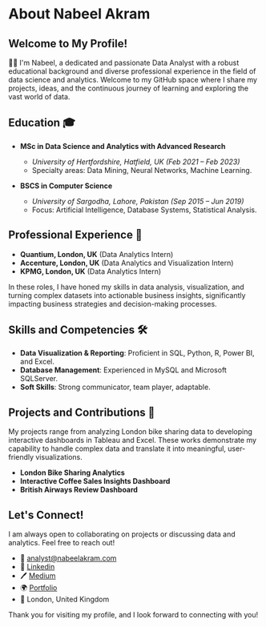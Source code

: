# About Nabeel Akram

## Welcome to My Profile!

👨‍💻 I'm Nabeel, a dedicated and passionate Data Analyst with a robust educational background and diverse professional experience in the field of data science and analytics. Welcome to my GitHub space where I share my projects, ideas, and the continuous journey of learning and exploring the vast world of data.

## Education 🎓

- **MSc in Data Science and Analytics with Advanced Research**
  - *University of Hertfordshire, Hatfield, UK (Feb 2021 – Feb 2023)*
  - Specialty areas: Data Mining, Neural Networks, Machine Learning.

- **BSCS in Computer Science**
  - *University of Sargodha, Lahore, Pakistan (Sep 2015 – Jun 2019)*
  - Focus: Artificial Intelligence, Database Systems, Statistical Analysis.

## Professional Experience 💼

- **Quantium, London, UK** (Data Analytics Intern)
- **Accenture, London, UK** (Data Analytics and Visualization Intern)
- **KPMG, London, UK** (Data Analytics Intern)

In these roles, I have honed my skills in data analysis, visualization, and turning complex datasets into actionable business insights, significantly impacting business strategies and decision-making processes.

## Skills and Competencies 🛠️

- **Data Visualization & Reporting**: Proficient in SQL, Python, R, Power BI, and Excel.
- **Database Management**: Experienced in MySQL and Microsoft SQLServer.
- **Soft Skills**: Strong communicator, team player, adaptable.

## Projects and Contributions 🌟

My projects range from analyzing London bike sharing data to developing interactive dashboards in Tableau and Excel. These works demonstrate my capability to handle complex data and translate it into meaningful, user-friendly visualizations.

- **London Bike Sharing Analytics**
- **Interactive Coffee Sales Insights Dashboard**
- **British Airways Review Dashboard**

## Let's Connect!

I am always open to collaborating on projects or discussing data and analytics. Feel free to reach out!

- 📧 [analyst@nabeelakram.com](mailto:analyst@nabeelakram.com)
- 🔗 [Linkedin](https://www.linkedin.com/in/iamnabeelmughal/)
- 🖊️ [Medium](https://medium.com/@iamnabeelakram)
- 🌍 [Portfolio](https://www.nabeelakram.com)
- 📍 London, United Kingdom

Thank you for visiting my profile, and I look forward to connecting with you!
